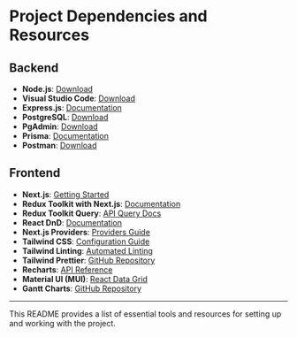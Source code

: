 # Project Dependencies and Resources

## Backend
- **Node.js**: [Download](https://nodejs.org/en)
- **Visual Studio Code**: [Download](https://code.visualstudio.com/)
- **Express.js**: [Documentation](https://expressjs.com/)
- **PostgreSQL**: [Download](https://www.postgresql.org/download/)
- **PgAdmin**: [Download](https://www.pgadmin.org/download/)
- **Prisma**: [Documentation](https://www.prisma.io/docs/getting-started)
- **Postman**: [Download](https://www.postman.com/downloads/)

## Frontend
- **Next.js**: [Getting Started](https://nextjs.org/docs/getting-started)
- **Redux Toolkit with Next.js**: [Documentation](https://redux-toolkit.js.org/usage/nextjs)
- **Redux Toolkit Query**: [API Query Docs](https://redux-toolkit.js.org/rtk-query/overview)
- **React DnD**: [Documentation](https://react-dnd.github.io/react-dnd/)
- **Next.js Providers**: [Providers Guide](https://nextjs.org/docs/app/building-your-application/rendering/providers)
- **Tailwind CSS**: [Configuration Guide](https://tailwindcss.com/docs/configuration)
- **Tailwind Linting**: [Automated Linting](https://tailwindcss.com/blog/automatic-class-sorting-with-prettier)
- **Tailwind Prettier**: [GitHub Repository](https://github.com/tailwindlabs/prettier-plugin-tailwindcss)
- **Recharts**: [API Reference](https://recharts.org/en-US/api)
- **Material UI (MUI)**: [React Data Grid](https://mui.com/x/react-data-grid/)
- **Gantt Charts**: [GitHub Repository](https://github.com/MaTeMaTuK/gantt-task-react)

---
This README provides a list of essential tools and resources for setting up and working with the project.

